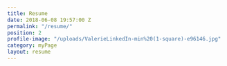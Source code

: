 ```yaml
---
title: Resume
date: 2018-06-08 19:57:00 Z
permalink: "/resume/"
position: 2
profile-image: "/uploads/ValerieLinkedIn-min%20(1-square)-e96146.jpg"
category: myPage
layout: resume
---
```



